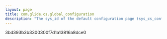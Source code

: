 ```yaml
---
layout: page
title: com.glide.cs.global_configuration
description: "The sys_id of the default configuration page (sys_cs_configuration_page). This comes out-of-box, but this setting is provided for convenience should it ever need to be recreated."
---
```

3bd393b3b3300300f7d1a13816a8dce0